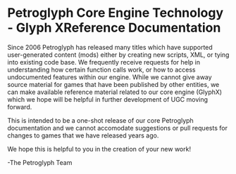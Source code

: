 # Petroglyph Core Engine Technology - Glyph XReference Documentation
Since 2006 Petroglyph has released many titles which have supported user-generated content (mods) either by creating new scripts, XML, or tying into existing code base.
We frequently receive requests for help in understanding how certain function calls work, or how to access undocumented features within our engine.  While we cannot give away source material for games that have been published by other entities, we can make available reference material related to our core engine (GlyphX) which we hope will be helpful in further development of UGC moving forward.

This is intended to be a one-shot release of our core Petroglyph documentation and we cannot accomodate suggestions or pull requests for changes to games that we have released years ago.

We hope this is helpful to you in the creation of your new work!

-The Petroglyph Team
